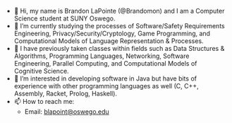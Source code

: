 - 👋 Hi, my name is Brandon LaPointe (@Brandomon) and I am a Computer Science student at SUNY Oswego.
- 🌱 I’m currently studying the processes of Software/Safety Requirements Engineering, Privacy/Security/Cryptology, Game Programming, and Computational Models of Language Representation & Processes.
- 🧠 I have previously taken classes within fields such as Data Structures & Algorithms, Programming Languages, Networking, Software Engineering, Parallel Computing, and Computational Models of Cognitive Science.
- 👀 I’m interested in developing software in Java but have bits of experience with other programming languages as well (C, C++, Assembly, Racket, Prolog, Haskell).
- 📫 How to reach me:
  - Email: blapoint@oswego.edu
